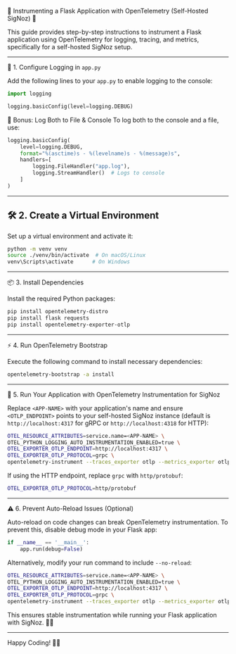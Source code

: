 🚀 Instrumenting a Flask Application with OpenTelemetry (Self-Hosted SigNoz) 🎯

This guide provides step-by-step instructions to instrument a Flask application using OpenTelemetry for logging, tracing, and metrics, specifically for a self-hosted SigNoz setup.

---

📝 1. Configure Logging in `app.py`

Add the following lines to your `app.py` to enable logging to the console:

```python
import logging

logging.basicConfig(level=logging.DEBUG)
```

🎁 Bonus: Log Both to File & Console
To log both to the console and a file, use:

```python
logging.basicConfig(
    level=logging.DEBUG,
    format="%(asctime)s - %(levelname)s - %(message)s",
    handlers=[
        logging.FileHandler("app.log"),
        logging.StreamHandler()  # Logs to console
    ]
)
```

---

## 🛠 2. Create a Virtual Environment

Set up a virtual environment and activate it:

```sh
python -m venv venv
source ./venv/bin/activate  # On macOS/Linux
venv\Scripts\activate      # On Windows
```

---

📦 3. Install Dependencies

Install the required Python packages:

```sh
pip install opentelemetry-distro
pip install flask requests
pip install opentelemetry-exporter-otlp
```

---

⚡ 4. Run OpenTelemetry Bootstrap

Execute the following command to install necessary dependencies:

```sh
opentelemetry-bootstrap -a install
```

---

🚀 5. Run Your Application with OpenTelemetry Instrumentation for SigNoz

Replace `<APP-NAME>` with your application's name and ensure `<OTLP_ENDPOINT>` points to your self-hosted SigNoz instance (default is `http://localhost:4317` for gRPC or `http://localhost:4318` for HTTP):

```sh
OTEL_RESOURCE_ATTRIBUTES=service.name=<APP-NAME> \
OTEL_PYTHON_LOGGING_AUTO_INSTRUMENTATION_ENABLED=true \
OTEL_EXPORTER_OTLP_ENDPOINT=http://localhost:4317 \
OTEL_EXPORTER_OTLP_PROTOCOL=grpc \
opentelemetry-instrument --traces_exporter otlp --metrics_exporter otlp --logs_exporter otlp flask run
```

If using the HTTP endpoint, replace `grpc` with `http/protobuf`:

```sh
OTEL_EXPORTER_OTLP_PROTOCOL=http/protobuf
```

---

⚠️ 6. Prevent Auto-Reload Issues (Optional)

Auto-reload on code changes can break OpenTelemetry instrumentation. To prevent this, disable debug mode in your Flask app:

```python
if __name__ == '__main__':
    app.run(debug=False)
```

Alternatively, modify your run command to include `--no-reload`:

```sh
OTEL_RESOURCE_ATTRIBUTES=service.name=<APP-NAME> \
OTEL_PYTHON_LOGGING_AUTO_INSTRUMENTATION_ENABLED=true \
OTEL_EXPORTER_OTLP_ENDPOINT=http://localhost:4317 \
OTEL_EXPORTER_OTLP_PROTOCOL=grpc \
opentelemetry-instrument --traces_exporter otlp --metrics_exporter otlp --logs_exporter otlp flask run --no-reload
```

This ensures stable instrumentation while running your Flask application with SigNoz. 🎯🔥

---

Happy Coding! 🚀🐍


